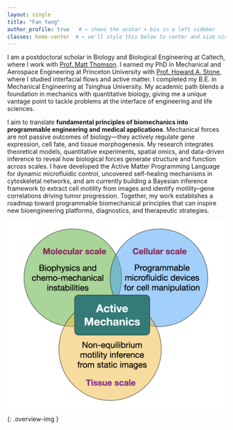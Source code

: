 ```yaml
---
layout: single
title: "Fan Yang"
author_profile: true   # ← shows the avatar + bio in a left sidebar
classes: home-center  # ← we'll style this below to center and size nicely
---
```


I am a postdoctoral scholar in Biology and Biological Engineering at Caltech, where I work with [Prof. Matt Thomson](https://thomsonlab.caltech.edu/). 
I earned my PhD in Mechanical and Aerospace Engineering at Princeton University with [Prof. Howard A. Stone](https://stonelab.princeton.edu/), where I studied 
interfacial flows and active matter. I completed my B.E. in Mechanical Engineering at Tsinghua University. 
My academic path blends a foundation in mechanics with quantitative biology, giving me a unique vantage point to tackle problems 
at the interface of engineering and life sciences.

I aim to translate **fundamental principles of biomechanics into programmable engineering and medical applications**.
Mechanical forces are not passive outcomes of biology—they actively regulate gene expression, cell fate, and tissue morphogenesis.
My research integrates theoretical models, quantitative experiments, spatial omics, and data-driven inference to reveal how biological forces generate structure and function across scales.
I have developed the Active Matter Programming Language for dynamic microfluidic control, uncovered self-healing mechanisms in cytoskeletal networks, and am currently building a Bayesian 
inference framework to extract cell motility from images and identify motility–gene correlations driving tumor progression.
Together, my work establishes a roadmap toward programmable biomechanical principles that can inspire new bioengineering platforms, diagnostics, and therapeutic strategies.

![My research overview](/assets/img/overview.png){: .overview-img }